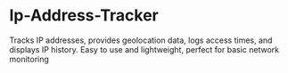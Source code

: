 # Ip-Address-Tracker
Tracks IP addresses, provides geolocation data, logs access times, and displays IP history. Easy to use and lightweight, perfect for basic network monitoring
